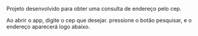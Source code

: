 Projeto desenvolvido para obter uma consulta de endereço pelo cep.

Ao abrir o app, digite o cep que desejar.
pressione o botão pesquisar, e o endereço aparecerá logo abaixo.
